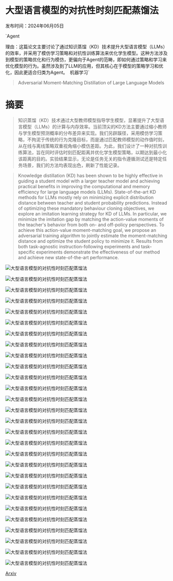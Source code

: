 # 大型语言模型的对抗性时刻匹配蒸馏法

发布时间：2024年06月05日

`Agent

理由：这篇论文主要讨论了通过知识蒸馏（KD）技术提升大型语言模型（LLMs）的效率，并采用了模仿学习策略和对抗性训练算法来优化学生模型。这种方法涉及到模型的策略优化和行为模仿，更偏向于Agent的范畴，即如何通过策略和学习来优化模型的行为。虽然涉及到了LLM的应用，但其核心在于模型的策略学习和优化，因此更适合归类为Agent。` `机器学习`

> Adversarial Moment-Matching Distillation of Large Language Models

# 摘要

> 知识蒸馏（KD）技术通过大型教师模型指导学生模型，显著提升了大型语言模型（LLMs）的计算与内存效率。当前顶尖的KD方法主要通过缩小教师与学生模型预测概率的分布差异来实现。我们另辟蹊径，采用模仿学习策略，不拘泥于传统的行为克隆目标，而是通过匹配教师模型的动作值时刻，从在线与离线策略双重视角缩小模仿差距。为此，我们设计了一种对抗性训练算法，旨在同时评估时刻匹配距离并优化学生模型策略，以期达到最小化该距离的目的。实验结果显示，无论是任务无关的指令遵循测试还是特定任务场景，我们的方法均表现出色，刷新了性能记录。

> Knowledge distillation (KD) has been shown to be highly effective in guiding a student model with a larger teacher model and achieving practical benefits in improving the computational and memory efficiency for large language models (LLMs). State-of-the-art KD methods for LLMs mostly rely on minimizing explicit distribution distance between teacher and student probability predictions. Instead of optimizing these mandatory behaviour cloning objectives, we explore an imitation learning strategy for KD of LLMs. In particular, we minimize the imitation gap by matching the action-value moments of the teacher's behavior from both on- and off-policy perspectives. To achieve this action-value moment-matching goal, we propose an adversarial training algorithm to jointly estimate the moment-matching distance and optimize the student policy to minimize it. Results from both task-agnostic instruction-following experiments and task-specific experiments demonstrate the effectiveness of our method and achieve new state-of-the-art performance.

![大型语言模型的对抗性时刻匹配蒸馏法](../../../paper_images/2406.02959/x1.png)

![大型语言模型的对抗性时刻匹配蒸馏法](../../../paper_images/2406.02959/x2.png)

![大型语言模型的对抗性时刻匹配蒸馏法](../../../paper_images/2406.02959/x3.png)

![大型语言模型的对抗性时刻匹配蒸馏法](../../../paper_images/2406.02959/x4.png)

![大型语言模型的对抗性时刻匹配蒸馏法](../../../paper_images/2406.02959/x5.png)

![大型语言模型的对抗性时刻匹配蒸馏法](../../../paper_images/2406.02959/x6.png)

![大型语言模型的对抗性时刻匹配蒸馏法](../../../paper_images/2406.02959/x7.png)

![大型语言模型的对抗性时刻匹配蒸馏法](../../../paper_images/2406.02959/x8.png)

![大型语言模型的对抗性时刻匹配蒸馏法](../../../paper_images/2406.02959/x9.png)

![大型语言模型的对抗性时刻匹配蒸馏法](../../../paper_images/2406.02959/x10.png)

![大型语言模型的对抗性时刻匹配蒸馏法](../../../paper_images/2406.02959/x11.png)

![大型语言模型的对抗性时刻匹配蒸馏法](../../../paper_images/2406.02959/x12.png)

![大型语言模型的对抗性时刻匹配蒸馏法](../../../paper_images/2406.02959/x13.png)

![大型语言模型的对抗性时刻匹配蒸馏法](../../../paper_images/2406.02959/x14.png)

![大型语言模型的对抗性时刻匹配蒸馏法](../../../paper_images/2406.02959/x15.png)

![大型语言模型的对抗性时刻匹配蒸馏法](../../../paper_images/2406.02959/x16.png)

![大型语言模型的对抗性时刻匹配蒸馏法](../../../paper_images/2406.02959/x17.png)

![大型语言模型的对抗性时刻匹配蒸馏法](../../../paper_images/2406.02959/x18.png)

![大型语言模型的对抗性时刻匹配蒸馏法](../../../paper_images/2406.02959/x19.png)

![大型语言模型的对抗性时刻匹配蒸馏法](../../../paper_images/2406.02959/x20.png)

![大型语言模型的对抗性时刻匹配蒸馏法](../../../paper_images/2406.02959/x21.png)

![大型语言模型的对抗性时刻匹配蒸馏法](../../../paper_images/2406.02959/x22.png)

![大型语言模型的对抗性时刻匹配蒸馏法](../../../paper_images/2406.02959/x23.png)

![大型语言模型的对抗性时刻匹配蒸馏法](../../../paper_images/2406.02959/x24.png)

![大型语言模型的对抗性时刻匹配蒸馏法](../../../paper_images/2406.02959/x25.png)

![大型语言模型的对抗性时刻匹配蒸馏法](../../../paper_images/2406.02959/x26.png)

![大型语言模型的对抗性时刻匹配蒸馏法](../../../paper_images/2406.02959/x27.png)

![大型语言模型的对抗性时刻匹配蒸馏法](../../../paper_images/2406.02959/x28.png)

[Arxiv](https://arxiv.org/abs/2406.02959)
